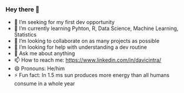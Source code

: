 ### Hey there 👋


- 🔭 I’m seeking for my first dev opportunity
- 🌱 I’m currently learning Pyhton, R, Data Science, Machine Learning, Statistics
- 👯 I’m looking to collaborate on as many projects as possible
- 🤔 I’m looking for help with understanding a dev routine
- 💬 Ask me about anything
- 📫 How to reach me: https://www.linkedin.com/in/davicintra/
- 😄 Pronouns: He/him
- ⚡ Fun fact: In 1.5 ms sun produces more energy than all humans consume in a whole year

